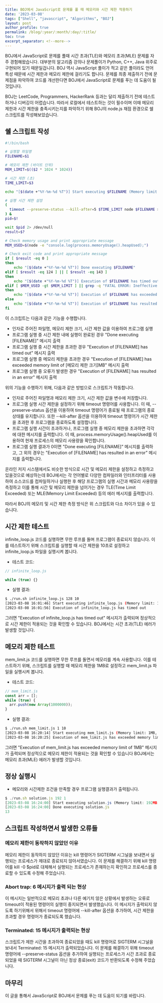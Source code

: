 ```yaml
---
title: BOJ에서 JavaScript로 문제를 풀 때 메모리와 시간 제한 적용하기
date: '2023-03-08'
tags: ["Shell", "javascript", "Algorithms", "BOJ"]
layout: post
author_profile: true
permalink: /blog/:year/:month/:day/:title/
toc: true
excerpt_separator: <!--more-->
---
```


BOJ에서 JavaScript로 문제를 풀때 시간 초과(TLE)와 메모리 초과(MLE) 문제를 자주 경험해왔습니다. 대부분의 알고리즘 강의나 문제풀이가 Python, C++, Java 위주로 구현되어 있기 때문일겁니다. BOJ 역시 JavaScript 풀이가 적고 같은 풀이라도 언어 특성 때문에 시간 제한과 메모리 제한에 걸리기도 합니다. 문제를 최종 제출하기 전에 문제점을 파악하여 코드를 개선한다면 BOJ에서 JavaScript로 문제를 푸는 데 도움이 될 것입니다.

BOJ는 LeetCode, Programmers, HackerRank 등과는 달리 제출하기 전에 테스트 하거나 디버깅이 어렵습니다. 따라서 로컬에서 테스트하는 것이 필수이며 이때 메모리 제한과 시간 제한을 충족시키는지를 파악하기 위해 BOJ의 node.js 채점 환경으로 쉘 스크립트를 작성해보았습니다.

<!--more-->

## 쉘 스크립트 작성

```bash
#!/bin/bash

# 실행할 파일명
FILENAME=$1

# 메모리 제한 (바이트 단위)
MEM_LIMIT=$(($2 * 1024 * 1024))

# 시간 제한 (초)
TIME_LIMIT=$3

echo "[$(date +"%Y-%m-%d %T")] Start executing $FILENAME (Memory limit: $2MB, Time limit: $TIME_LIMIT s)"

# 실행 시간 제한 설정
(
  timeout --preserve-status --kill-after=5 $TIME_LIMIT node $FILENAME > stdout.txt 2> stderr.txt
) &
pid=$!

wait $pid 2> /dev/null
result=$?

# Check memory usage and print appropriate message
MEM_USED=$(node -e "console.log(process.memoryUsage().heapUsed);")

# Check exit code and print appropriate message
if [ $result -eq 0 ]
then
    echo "[$(date +"%Y-%m-%d %T")] Done executing $FILENAME"
elif [ $result -eq 124 ] || [ $result -eq 143 ]
then
    echo "[$(date +"%Y-%m-%d %T")] Execution of $FILENAME has timed out"
elif [ $MEM_USED -gt $MEM_LIMIT ] || grep -q "FATAL ERROR: Ineffective mark-compacts near heap limit Allocation failed" stderr.txt
then
    echo "[$(date +"%Y-%m-%d %T")] Execution of $FILENAME has exceeded memory limit of $2MB"
else
    echo "[$(date +"%Y-%m-%d %T")] Execution of $FILENAME has resulted in an error"
fi
```

이 스크립트는 다음과 같은 기능을 수행합니다.

- 인자로 주어진 파일명, 메모리 제한 크기, 시간 제한 값을 이용하여 프로그램 실행
- 프로그램 실행 중 시간 제한 내에 실행이 완료된 경우 "Done executing [FILENAME]" 메시지 출력
- 프로그램 실행 중 시간 제한을 초과한 경우 "Execution of [FILENAME] has timed out" 메시지 출력
- 프로그램 실행 중 메모리 제한을 초과한 경우 "Execution of [FILENAME] has exceeded memory limit of [메모리 제한 크기]MB" 메시지 출력
- 프로그램 실행 중 오류가 발생한 경우 "Execution of [FILENAME] has resulted in an error" 메시지 출력

위의 기능을 수행하기 위해, 다음과 같은 방법으로 스크립트가 작동합니다.

- 인자로 주어진 파일명과 메모리 제한 크기, 시간 제한 값을 변수에 저장합니다.
- 프로그램 실행 시간 제한을 설정하기 위해 timeout 명령어를 사용합니다. 이 때, --preserve-status 옵션을 이용하여 timeout 명령어가 종료될 때 프로그램의 종료 상태를 유지합니다. 또한 --kill-after 옵션을 이용하여 timeout 명령어가 시간 제한을 초과한 후 프로그램을 종료하도록 설정합니다.
- 프로그램 실행 시간이 초과하거나, 프로그램 실행 중 메모리 제한을 초과하면 각각에 대한 메시지를 출력합니다. 이 때, process.memoryUsage().heapUsed를 이용하여 현재 프로세스의 메모리 사용량을 확인합니다.
- 프로그램 실행 결과가 0이면 "Done executing [FILENAME]" 메시지를 출력하고, 그 외의 경우는 "Execution of [FILENAME] has resulted in an error" 메시지를 출력합니다.

온라인 저지 시스템에서도 비슷한 방식으로 시간 및 메모리 제한을 설정하고 측정하고 있을것으로 예상하는데 BOJ에서는 각 언어별로 다양한 컴파일러와 인터프리터를 사용하여 소스코드를 컴파일하거나 실행한 후 해당 프로그램의 실행 시간과 메모리 사용량을 측정하고 이를 통해 시간 및 메모리 제한을 넘어가는 경우 TLE(Time Limit Exceeded) 또는 MLE(Memory Limit Exceeded) 등의 에러 메시지를 출력합니다.

따라서 BOJ의 메모리 및 시간 제한 측정 방식은 위 스크립트와 다소 차이가 있을 수 있습니다.

## 시간 제한 테스트

infinite_loop.js 코드를 실행하면 무한 루프를 돌며 프로그램이 종료되지 않습니다. 이를 테스트하기 위해 스크립트를 실행할 때 시간 제한을 10초로 설정하고 infinite_loop.js 파일을 실행시켜 봅니다.

- 테스트 코드:

```js
// infinite_loop.js

while (true) {}
```

- 실행 결과:

```bash
$ ./run.sh infinite_loop.js 128 10
[2023-03-08 16:01:46] Start executing infinite_loop.js (Memory limit: 128MB, Time limit: 10 s)
[2023-03-08 16:01:56] Execution of infinite_loop.js has timed out
```

그러면 "Execution of infinite_loop.js has timed out" 메시지가 출력되며 정상적으로 시간 제한이 적용되는 것을 확인할 수 있습니다. BOJ에서는 시간 초과(TLE) 에러가 발생할 것입니다.

## 메모리 제한 테스트

mem_limit.js 코드를 실행하면 무한 루프를 돌면서 메모리를 계속 사용합니다. 이를 테스트하기 위해, 스크립트를 실행할 때 메모리 제한을 1MB로 설정하고 mem_limit.js 파일을 실행시켜 봅니다.

- 테스트 코드:

```js
// mem_limit.js
const arr = [];
while (true) {
  arr.push(new Array(1000000));
}
```

- 실행 결과:

```bash
$ ./run.sh mem_limit.js 1 10
[2023-03-08 16:20:14] Start executing mem_limit.js (Memory limit: 1MB, Time limit: 10 s)
[2023-03-08 16:20:25] Execution of mem_limit.js has exceeded memory limit of 1MB
```

그러면 "Execution of mem_limit.js has exceeded memory limit of 1MB" 메시지가 출력되며 정상적으로 메모리 제한이 적용되는 것을 확인할 수 있습니다 BOJ에서는 메모리 초과(MLE) 에러가 발생할 것입니다.

## 정상 실행시

- 메모리와 시간제한 조건을 만족할 경우 프로그램 실행결과가 출력됩니다.

```js
$ ./run.sh solution.js 192 1
[2023-03-08 16:24:00] Start executing solution.js (Memory limit: 192MB, Time limit: 1 s)
[2023-03-08 16:24:00] Done executing solution.js
13
```

## 스크립트 작성하면서 발생한 오류들

### 메모리 제한이 동작하지 않았던 이유

메모리 제한이 동작하지 않았던 이유는 kill 명령어가 SIGTERM 시그널을 보내면서 실행되는 프로세스가 제대로 종료되지 않아서였습니다. 이 문제를 해결하기 위해 kill 명령어를 kill -0 $pid로 대체해서 실행되는 프로세스가 존재하는지 확인하고 프로세스를 종료할 수 있도록 수정해 주었습니다.

### Abort trap: 6 메시지가 출력 되는 현상

이 메시지는 일반적으로 메모리 초과나 다른 예기치 않은 상황에서 발생하는 오류로 timeout이 적용된 명령어의 실행이 중지되면서 발생했습니다. 이 메시지가 출력되지 않도록 하기위해서 위해서 timeout 명령어에 --kill-after 옵션을 추가하여, 시간 제한을 초과할 경우 명령어가 종료되도록 했습니다.

### Terminated: 15 메시지가 출력되는 현상

스크립트가 제한 시간을 초과하여 종료되었을 때도 kill 명령어로 SIGTERM 시그널을 보내서 Terminated: 15 메시지가 출력되었습니다. 이 문제를 해결하기 위해 timeout 명령어에 --preserve-status 옵션을 추가하여 실행되는 프로세스가 시간 초과로 종료되었을 때 SIGTERM 시그널이 아닌 정상 종료(exit) 코드가 반환되도록 수정해 주었습니다.

## 마무리

이 글을 통해서 JavaScript로 BOJ에서 문제를 푸는 데 도움이 되기를 바랍니다.
